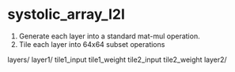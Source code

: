 # systolic_array_I2I

1. Generate each layer into a standard mat-mul operation.
2. Tile each layer into 64x64 subset operations

layers/
    layer1/
        tile1_input
        tile1_weight
        tile2_input
        tile2_weight
    layer2/
